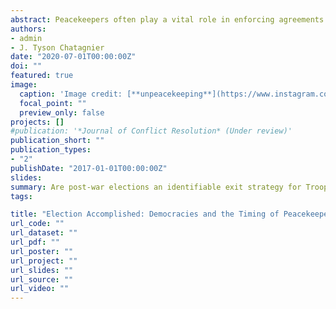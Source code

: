 ```yaml
---
abstract: Peacekeepers often play a vital role in enforcing agreements and promoting stability after a civil war, but doing so is costly. While Troop Contributing Countries (TCCs) may appreciate the diplomatic benefits that come with performing this task, they also want to minimize the associated costs and potential downside of the mission. We examine troop contributions in post-civil war peacekeeping missions, determining which countries are most prone to withdrawal and when. Drawing from a domestic audience cost perspective, we argue that those TCCs that are most exposed to political risk from scandals or fiascoes in these peacekeeping missions are most apt to flee, viewing post-war elections as an identifiable exit strategy. Using data on eighty-two peacekeeping operations between 1990 and 2018, we analyze troop contribution dynamics for over 150 different countries to determine whether and when post-war elections prompt peacekeepers to exit. We find evidence of a substitution strategy, in which democracies replace visible and costly soldiers with civilian volunteers.
authors:
- admin
- J. Tyson Chatagnier
date: "2020-07-01T00:00:00Z"
doi: ""
featured: true
image:
  caption: 'Image credit: [**unpeacekeeping**](https://www.instagram.com/unpeacekeeping/)'
  focal_point: ""
  preview_only: false
projects: []
#publication: '*Journal of Conflict Resolution* (Under review)'
publication_short: ""
publication_types: 
- "2"
publishDate: "2017-01-01T00:00:00Z"
slides: 
summary: Are post-war elections an identifiable exit strategy for Troop-Contributing Countries? In this paper, we find that TCCs that are most exposed to political risk from scandals or fiascoes in these peacekeeping missions are most apt to flee, viewing post-war elections as an identifiable exit strategy. 
tags:

title: "Election Accomplished: Democracies and the Timing of Peacekeeper Drawdowns"
url_code: ""
url_dataset: ""
url_pdf: ""
url_poster: ""
url_project: ""
url_slides: ""
url_source: ""
url_video: ""
---
```


 

